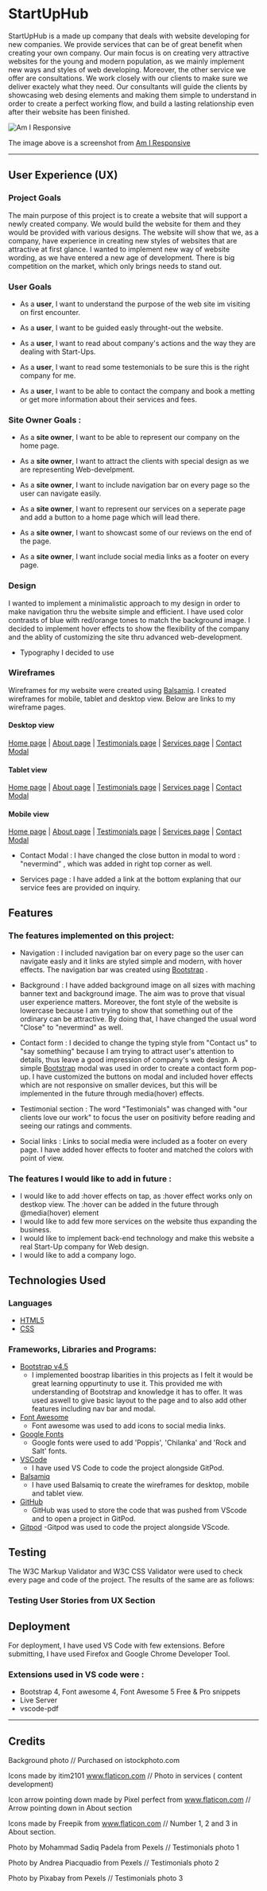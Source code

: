 # StartUpHub

StartUpHub is a made up company that deals with website developing for new companies. We provide services that can be of great benefit when creating your own company. Our main focus is on creating very attractive websites for the young and modern population, as we mainly implement new ways and styles of web developing. Moreover, the other service we offer are consultations. We work closely with our clients to make sure we deliver exactely what they need. Our consultants will guide the clients by showcasing web desing elements and making them simple to understand in order to create a perfect working flow, and build a lasting relationship even after their website has been finished.

![Am I Responsive](assets/images/Am-I-Responsive.png)


The image above is a screenshot from [Am I Responsive](http://ami.responsivedesign.is/#)

---

## User Experience (UX)


### Project Goals

The main purpose of this project is to create a website that will support a newly created company. We would build the website for them and they would be provided with various designs. The website will show that we, as a company, have experience in creating new styles of websites that are attractive at first glance. I wanted to implement new way of website wording,
as we have entered a new age of development. There is big competition on the market, which only brings needs to stand out.


### User Goals 

- As a **user**, I want to understand the purpose of the web site im visiting on first encounter.

- As a **user**, I want to be guided easly throught-out the website.

- As a **user**, I want to read about company's actions and the way they are dealing with Start-Ups.

- As a **user**, I want to read some testemonials to be sure this is the right company for me.

- As a **user**, I want to be able to contact the company and book a metting or get more information about their services and fees.


### Site Owner Goals :

- As a **site owner**, I want to be able to represent our company on the home page.

- As a **site owner**,  I want to attract the clients with special design as we are representing Web-develpment.

- As a **site owner**, I want to include navigation bar on every page so the user can navigate easily.

- As a **site owner**, I want to represent our services on a seperate page and add a button to a home page which will lead there.

- As a **site owner**, I want to showcast some of our reviews on the end of the page.

- As a **site owner**, I want include social media links as a footer on every page.

### Design

I wanted to implement a minimalistic approach to my design in order to make navigation thru the website simple and efficient. I have used color contrasts of blue with red/orange tones to match the background image. I decided to implement hover effects to show the flexibility of the company and the ablity of customizing the site thru advanced web-development. 

- Typography
I decided to use 

### Wireframes

Wireframes for my website were created using [Balsamiq](https://balsamiq.com/). 
I created wireframes for mobile, tablet and desktop view. 
Below are links to my wireframe pages.

#### Desktop view
[Home page](https://github.com/sami-sinnari/MilestoneProject1/blob/master/assets/wireframes/StartUpHub-Desktop-home.pdf) | [About page](https://github.com/sami-sinnari/MilestoneProject1/blob/master/assets/wireframes/StartUpHub-Desktop-about.pdf) |
 [Testimonials page](https://github.com/sami-sinnari/MilestoneProject1/blob/master/assets/wireframes/StartUpHub-Desktop-testimonials.pdf) | [Services page](https://github.com/sami-sinnari/MilestoneProject1/blob/master/assets/wireframes/StartUpHub-Desktop-services.pdf) | [Contact Modal](https://github.com/sami-sinnari/MilestoneProject1/blob/master/assets/wireframes/StartUpHub-Desktop-contact.pdf)
#### Tablet view
[Home page](https://github.com/sami-sinnari/MilestoneProject1/blob/master/assets/wireframes/StartUpHub-Tablet-home.pdf) |
 [About page](https://github.com/sami-sinnari/MilestoneProject1/blob/master/assets/wireframes/StartUpHub-Tablet-about.pdf) | 
[Testimonials page](https://github.com/sami-sinnari/MilestoneProject1/blob/master/assets/wireframes/StartUpHub-Tablet-testimonials.pdf) | [Services page](https://github.com/sami-sinnari/MilestoneProject1/blob/master/assets/wireframes/StartUpHub-Tablet-services.pdf) | [Contact Modal](https://github.com/sami-sinnari/MilestoneProject1/blob/master/assets/wireframes/StartUpHub-Tablet-contact.pdf)       
#### Mobile view
[Home page](https://github.com/sami-sinnari/MilestoneProject1/blob/master/assets/wireframes/StartUpHub-Phone-home.pdf) | [About page](https://github.com/sami-sinnari/MilestoneProject1/blob/master/assets/wireframes/StartUpHub-Phone-about.pdf) |
 [Testimonials page](https://github.com/sami-sinnari/MilestoneProject1/blob/master/assets/wireframes/StartUpHub-Phone-testimonials.pdf) | [Services page](https://github.com/sami-sinnari/MilestoneProject1/blob/master/assets/wireframes/StartUpHub-Phone-services.pdf) | [Contact Modal](https://github.com/sami-sinnari/MilestoneProject1/blob/master/assets/wireframes/StartUpHub-Phone-contact.pdf)

 - Contact Modal : I have changed the close button in modal to word : "nevermind" , which was added in right top corner as well.

 - Services page : I have added a link at the bottom explaning that our service fees are provided on inquiry.

## Features

### The features implemented on this project: 

- Navigation : I included navigation bar on every page so the user can navigate easly and it links are styled simple and modern, with hover effects. The navigation bar was created using [Bootstrap](https://getbootstrap.com/) .

- Background : I have added background image on all sizes with maching banner text and background image. The aim was to prove that visual user experience matters. Moreover, the font style of the website is lowercase because I am trying to show that something out of the ordinary can be attractive. By doing that, I have changed the usual word "Close" to "nevermind" as well.

- Contact form : I decided to change the typing style from "Contact us" to "say something" because I am trying to attract user's attention to details, thus leave a good impression of company's web design. A simple [Bootstrap](https://getbootstrap.com/) modal was used in order to create a contact form pop-up. I have customized the buttons on modal and included hover effects which are not responsive on smaller devices, but this will be implemented in the future through media(hover) effects.

- Testimonial section : The word "Testimonials" was changed with "our clients love our work" to focus the user on positivity before reading and seeing our ratings and comments.

- Social links : Links to social media were included as a footer on every page. I have added hover effects to footer and matched the colors with point of view.


### The features I would like to add in future :

- I would like to add :hover effects on tap, as :hover effect works only on destkop view. The :hover can be added in the future through @media(hover) element
- I would like to add few more services on the website thus expanding the business.
- I would like to implement back-end technology and make this website a real Start-Up company for Web design.
- I would like to add a company logo.



## Technologies Used

### Languages

- [HTML5](https://developer.mozilla.org/en-US/docs/Web/Guide/HTML/HTML5)
- [CSS](https://developer.mozilla.org/en-US/docs/Web/CSS)

### Frameworks, Libraries and Programs:

- [Bootstrap v4.5](https://getbootstrap.com/docs/4.5/getting-started/introduction/)
  - I implemented boostrap libarities in this projects as I felt it would be great learning oppurtinuty to use it. This provided me with understanding of Bootstrap and knowledge it has to offer. It was used aswell to give basic layout to the page and to also add other features including nav bar and modal.
- [Font Awesome](https://fontawesome.com/)
  - Font awesome was used to add icons to social media links.
- [Google Fonts](https://fonts.google.com/)
  - Google fonts were used to add 'Poppis', 'Chilanka' and 'Rock and Salt' fonts.
- [VSCode](https://code.visualstudio.com/)
  - I have used VS Code to code the project alongside GitPod. 
- [Balsamiq](https://balsamiq.com/)
  - I have used Balsamiq to create the wireframes for desktop, mobile and tablet view.
- [GitHub](https://github.com/)
  - GitHub was used to store the code that was pushed from VScode and to open a project in GitPod.
- [Gitpod](https://www.gitpod.io/)
  -Gitpod was used to code the project alongside VScode.
## Testing
The W3C Markup Validator and W3C CSS Validator were used to check every page and code of the project.
The results of the same are as follows:


### Testing User Stories from UX Section

## Deployment

For deployment, I have used VS Code with few extensions. Before submitting, I have used Firefox and Google Chrome Developer Tool.

### Extensions used in VS code were : 

- Bootstrap 4, Font awesome 4, Font Awesome 5 Free & Pro snippets
- Live Server
- vscode-pdf

-----

## Credits

Background photo // Purchased on istockphoto.com

Icons made by itim2101 www.flaticon.com // Photo in services ( content development)

Icon arrow pointing down made by Pixel perfect from www.flaticon.com //  Arrow pointing down in About section

Icons made by Freepik from www.flaticon.com // Number 1, 2 and 3 in About section.

Photo by Mohammad Sadiq Padela from Pexels // Testimonials photo 1

Photo by Andrea Piacquadio from Pexels // Testimonials photo 2

Photo by Pixabay from Pexels // Testimonials photo 3
